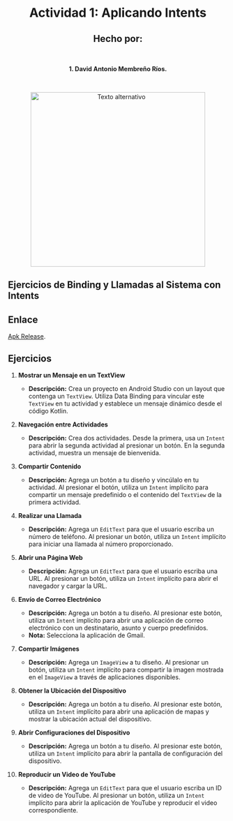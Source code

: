 
<div align="center">

# Actividad 1: Aplicando Intents

## Hecho por:

<br/>
<p><strong>1. David Antonio Membreño Ríos.</strong></p>
<br/>

<p align="center">
  <img src="https://th.bing.com/th/id/OIP.wp7VLwfL8Z8gsOHP1J3i8wHaEn?rs=1&pid=ImgDetMain" alt="Texto alternativo" width="400">
</p>

</div>

## Ejercicios de Binding y Llamadas al Sistema con Intents

## Enlace
[Apk Release](https://github.com/david-mrios/IntentApp/blob/main/app/release/app-release.apk).


## Ejercicios

1. **Mostrar un Mensaje en un TextView**
   - **Descripción:** Crea un proyecto en Android Studio con un layout que contenga un `TextView`. Utiliza Data Binding para vincular este `TextView` en tu actividad y establece un mensaje dinámico desde el código Kotlin.

2. **Navegación entre Actividades**
   - **Descripción:** Crea dos actividades. Desde la primera, usa un `Intent` para abrir la segunda actividad al presionar un botón. En la segunda actividad, muestra un mensaje de bienvenida.

3. **Compartir Contenido**
   - **Descripción:** Agrega un botón a tu diseño y vincúlalo en tu actividad. Al presionar el botón, utiliza un `Intent` implícito para compartir un mensaje predefinido o el contenido del `TextView` de la primera actividad.

4. **Realizar una Llamada**
   - **Descripción:** Agrega un `EditText` para que el usuario escriba un número de teléfono. Al presionar un botón, utiliza un `Intent` implícito para iniciar una llamada al número proporcionado.

5. **Abrir una Página Web**
   - **Descripción:** Agrega un `EditText` para que el usuario escriba una URL. Al presionar un botón, utiliza un `Intent` implícito para abrir el navegador y cargar la URL.

6. **Envío de Correo Electrónico**
   - **Descripción:** Agrega un botón a tu diseño. Al presionar este botón, utiliza un `Intent` implícito para abrir una aplicación de correo electrónico con un destinatario, asunto y cuerpo predefinidos. 
   - **Nota:** Selecciona la aplicación de Gmail.

7. **Compartir Imágenes**
   - **Descripción:** Agrega un `ImageView` a tu diseño. Al presionar un botón, utiliza un `Intent` implícito para compartir la imagen mostrada en el `ImageView` a través de aplicaciones disponibles.

8. **Obtener la Ubicación del Dispositivo**
   - **Descripción:** Agrega un botón a tu diseño. Al presionar este botón, utiliza un `Intent` implícito para abrir una aplicación de mapas y mostrar la ubicación actual del dispositivo.

9. **Abrir Configuraciones del Dispositivo**
   - **Descripción:** Agrega un botón a tu diseño. Al presionar este botón, utiliza un `Intent` implícito para abrir la pantalla de configuración del dispositivo.

10. **Reproducir un Video de YouTube**
    - **Descripción:** Agrega un `EditText` para que el usuario escriba un ID de video de YouTube. Al presionar un botón, utiliza un `Intent` implícito para abrir la aplicación de YouTube y reproducir el video correspondiente.
